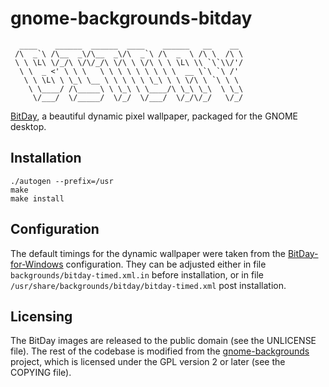 # gnome-backgrounds-bitday

      ____    ______  ______  ____    ______   __    __ 
     /\  _`\ /\__  _\/\__  _\/\  _`\ /\  _  \ /\ \  /\ \
     \ \ \L\ \/_/\ \/\/_/\ \/\ \ \/\ \ \ \L\ \\ `\`\\/'/
      \ \  _ <' \ \ \   \ \ \ \ \ \ \ \ \  __ \`\ `\ /' 
       \ \ \L\ \ \_\ \__ \ \ \ \ \ \_\ \ \ \/\ \ `\ \ \ 
        \ \____/ /\_____\ \ \_\ \ \____/\ \_\ \_\  \ \_\
         \/___/  \/_____/  \/_/  \/___/  \/_/\/_/   \/_/

[BitDay], a beautiful dynamic pixel wallpaper, packaged for the GNOME desktop.


## Installation

```
./autogen --prefix=/usr
make
make install
```


## Configuration

The default timings for the dynamic wallpaper were taken from the
[BitDay-for-Windows] configuration. They can be adjusted either in file
`backgrounds/bitday-timed.xml.in` before installation, or in file
`/usr/share/backgrounds/bitday/bitday-timed.xml` post installation.


## Licensing

The BitDay images are released to the public domain (see the UNLICENSE file).
The rest of the codebase is modified from the [gnome-backgrounds] project,
which is licensed under the GPL version 2 or later (see the COPYING file).


[BitDay]: http://danny.care/bitday/download/
[BitDay-for-Windows]: https://github.com/DannyCare/BitDay-for-Windows/
[gnome-backgrounds]: https://gitlab.gnome.org/GNOME/gnome-backgrounds/
